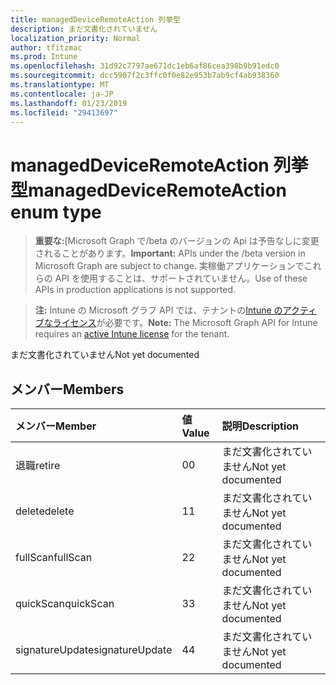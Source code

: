 ```yaml
---
title: managedDeviceRemoteAction 列挙型
description: まだ文書化されていません
localization_priority: Normal
author: tfitzmac
ms.prod: Intune
ms.openlocfilehash: 31d92c7797ae671dc1eb6af86cea398b9b91edc0
ms.sourcegitcommit: dcc5907f2c3ffc0f0e82e953b7ab9cf4ab938360
ms.translationtype: MT
ms.contentlocale: ja-JP
ms.lasthandoff: 01/23/2019
ms.locfileid: "29413697"
---
```

# <a name="manageddeviceremoteaction-enum-type"></a><span data-ttu-id="6256d-103">managedDeviceRemoteAction 列挙型</span><span class="sxs-lookup"><span data-stu-id="6256d-103">managedDeviceRemoteAction enum type</span></span>

> <span data-ttu-id="6256d-104">**重要な:**[Microsoft Graph で/beta のバージョンの Api は予告なしに変更されることがあります。</span><span class="sxs-lookup"><span data-stu-id="6256d-104">**Important:** APIs under the /beta version in Microsoft Graph are subject to change.</span></span> <span data-ttu-id="6256d-105">実稼働アプリケーションでこれらの API を使用することは、サポートされていません。</span><span class="sxs-lookup"><span data-stu-id="6256d-105">Use of these APIs in production applications is not supported.</span></span>

> <span data-ttu-id="6256d-106">**注:** Intune の Microsoft グラフ API では、テナントの[Intune のアクティブなライセンス](https://go.microsoft.com/fwlink/?linkid=839381)が必要です。</span><span class="sxs-lookup"><span data-stu-id="6256d-106">**Note:** The Microsoft Graph API for Intune requires an [active Intune license](https://go.microsoft.com/fwlink/?linkid=839381) for the tenant.</span></span>

<span data-ttu-id="6256d-107">まだ文書化されていません</span><span class="sxs-lookup"><span data-stu-id="6256d-107">Not yet documented</span></span>

## <a name="members"></a><span data-ttu-id="6256d-108">メンバー</span><span class="sxs-lookup"><span data-stu-id="6256d-108">Members</span></span>
|<span data-ttu-id="6256d-109">メンバー</span><span class="sxs-lookup"><span data-stu-id="6256d-109">Member</span></span>|<span data-ttu-id="6256d-110">値</span><span class="sxs-lookup"><span data-stu-id="6256d-110">Value</span></span>|<span data-ttu-id="6256d-111">説明</span><span class="sxs-lookup"><span data-stu-id="6256d-111">Description</span></span>|
|:---|:---|:---|
|<span data-ttu-id="6256d-112">退職</span><span class="sxs-lookup"><span data-stu-id="6256d-112">retire</span></span>|<span data-ttu-id="6256d-113">0</span><span class="sxs-lookup"><span data-stu-id="6256d-113">0</span></span>|<span data-ttu-id="6256d-114">まだ文書化されていません</span><span class="sxs-lookup"><span data-stu-id="6256d-114">Not yet documented</span></span>|
|<span data-ttu-id="6256d-115">delete</span><span class="sxs-lookup"><span data-stu-id="6256d-115">delete</span></span>|<span data-ttu-id="6256d-116">1</span><span class="sxs-lookup"><span data-stu-id="6256d-116">1</span></span>|<span data-ttu-id="6256d-117">まだ文書化されていません</span><span class="sxs-lookup"><span data-stu-id="6256d-117">Not yet documented</span></span>|
|<span data-ttu-id="6256d-118">fullScan</span><span class="sxs-lookup"><span data-stu-id="6256d-118">fullScan</span></span>|<span data-ttu-id="6256d-119">2</span><span class="sxs-lookup"><span data-stu-id="6256d-119">2</span></span>|<span data-ttu-id="6256d-120">まだ文書化されていません</span><span class="sxs-lookup"><span data-stu-id="6256d-120">Not yet documented</span></span>|
|<span data-ttu-id="6256d-121">quickScan</span><span class="sxs-lookup"><span data-stu-id="6256d-121">quickScan</span></span>|<span data-ttu-id="6256d-122">3</span><span class="sxs-lookup"><span data-stu-id="6256d-122">3</span></span>|<span data-ttu-id="6256d-123">まだ文書化されていません</span><span class="sxs-lookup"><span data-stu-id="6256d-123">Not yet documented</span></span>|
|<span data-ttu-id="6256d-124">signatureUpdate</span><span class="sxs-lookup"><span data-stu-id="6256d-124">signatureUpdate</span></span>|<span data-ttu-id="6256d-125">4</span><span class="sxs-lookup"><span data-stu-id="6256d-125">4</span></span>|<span data-ttu-id="6256d-126">まだ文書化されていません</span><span class="sxs-lookup"><span data-stu-id="6256d-126">Not yet documented</span></span>|




